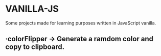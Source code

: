 # VANILLA-JS

Some projects made for learning purposes written in JavaScript vanilla.

<h2> ·colorFlipper -> Generate a ramdom color and copy to clipboard.</h2>
